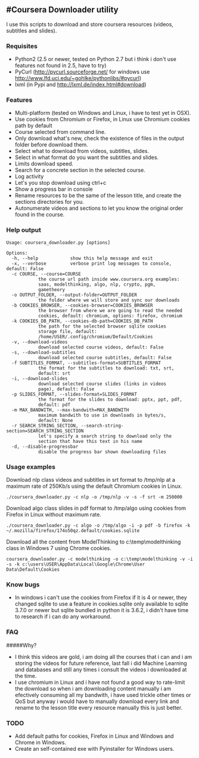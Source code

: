 #Coursera Downloader utility
---

I use this scripts to download and store coursera resources (videos, subtitles and slides).

### Requisites
* Python2 (2.5 or newer, tested on Python 2.7 but i think i don't use features not found in 2.5, have to try)
* PyCurl (http://pycurl.sourceforge.net/ for windows use http://www.lfd.uci.edu/~gohlke/pythonlibs/#pycurl)
* lxml (in Pypi and http://lxml.de/index.html#download)

### Features

* Multi-platform (tested on Windows and Linux, i have to test yet in OSX).
* Use cookies from Chromium or Firefox, in Linux use Chromium cookies path by default
* Course selected from command line.
* Only download what's new, check the existence of files in the output folder before download them.
* Select what to download from videos, subtitles, slides.
* Select in what format do you want the subtitles and slides.
* Limits download speed.
* Search for a concrete section in the selected course.
* Log activity
* Let's you stop download using ctrl+c
* Show a progress bar in console
* Rename resources to be the same of the lesson title, and create the sections directories for you.
* Autonumerate videos and sections to let you know the original order found in the course.

### Help output
    Usage: coursera_downloader.py [options]

    Options:
      -h, --help            show this help message and exit
      -x, --verbose         verbose print log messages to console, default: False
      -c COURSE, --course=COURSE
			    the course url path inside www.coursera.org examples:
			    saas, modelthinking, algo, nlp, crypto, pgm,
			    gametheory
      -o OUTPUT_FOLDER, --output-folder=OUTPUT_FOLDER
			    the folder where we will store and sync our downloads
      -b COOKIES_BROWSER, --cookies-browser=COOKIES_BROWSER
			    the browser from where we are going to read the needed
			    cookies, default: chromium, options: firefox, chromium
      -k COOKIES_DB_PATH, --cookies-db-path=COOKIES_DB_PATH
			    the path for the selected browser sqlite cookies
			    storage file, default:
			    /home/USER/.config/chromium/Default/Cookies
      -v, --download-videos
			    download selected course videos, default: False
      -s, --download-subtitles
			    download selected course subtitles, default: False
      -f SUBTITLES_FORMAT, --subtitles-format=SUBTITLES_FORMAT
			    the format for the subtitles to download: txt, srt,
			    default: srt
      -i, --download-slides
			    download selected course slides (links in videos
			    page), default: False
      -p SLIDES_FORMAT, --slides-format=SLIDES_FORMAT
			    the format for the slides to download: pptx, ppt, pdf,
			    default: pdf
      -m MAX_BANDWITH, --max-bandwith=MAX_BANDWITH
			    maximum bandwith to use in downloads in bytes/s,
			    default: None
      -r SEARCH_STRING_SECTION, --search-string-section=SEARCH_STRING_SECTION
			    let's specify a search string to download only the
			    section that have this text in his name
      -d, --disable-progressbar
			    disable the progress bar shown downloading files

### Usage examples
Download nlp class videos and subtitles in srt format to /tmp/nlp at a maximum rate of 250Kb/s using the default Chromium cookies in Linux.

    ./coursera_downloader.py -c nlp -o /tmp/nlp -v -s -f srt -m 250000

Download algo class slides in pdf format to /tmp/algo using cookies from Firefox in Linux without maximum rate.

    ./coursera_downloader.py -c algo -o /tmp/algo -i -p pdf -b firefox -k ~/.mozilla/firefox/174o50qz.default/cookies.sqlite

Download all the content from ModelThinking to c:\temp\modelthinking class in Windows 7 using Chrome cookies.

    coursera_downloader.py -c modelthinking -o c:\temp\modelthinking -v -i -s -k c:\users\USER\AppData\Local\Google\Chrome\User Data\Default\Cookies

### Know bugs
* In windows i can't use the cookies from Firefox if it is 4 or newer, they changed sqlite to use a feature in cookies.sqlite only available to sqlite 3.7.0 or newer but sqlite bundled in python it is 3.6.2, i didn't have time to research if i can do any workaround.

### FAQ
#####Why?
* I think this videos are gold, i am doing all the courses that i can and i am storing the videos for future reference, last fall i did Machine Learning and databases and still any times i consult the videos i downloaded at the time.
* I use chromium in Linux and i have not found a good way to rate-limit the download so when i am downloading content manually i am efectively consuming all my bandwith, i have used trickle other times or QoS but anyway i would have to manually download every link and rename to the lesson title every resource manually this is just better.

### TODO
* Add default paths for cookies, Firefox in Linux and Windows and Chrome in Windows.
* Create an self-contained exe with Pyinstaller for Windows users.
